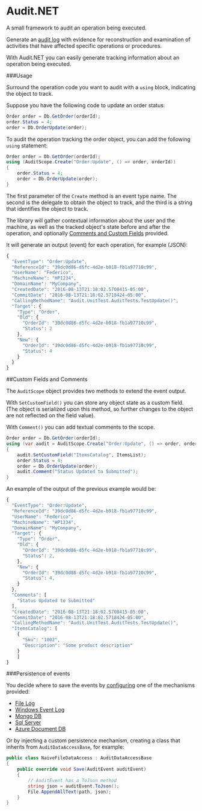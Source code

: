 # Audit.NET
A small framework to audit an operation being executed.

Generate an [audit log](https://en.wikipedia.org/wiki/Audit_trail) with evidence for reconstruction and examination of activities that have affected specific operations or procedures. 

With Audit.NET you can easily generate tracking information about an operation being executed.

###Usage

Surround the operation code you want to audit with a `using` block, indicating the object to track.

Suppose you have the following code to update an order status:

```c#
Order order = Db.GetOrder(orderId);
order.Status = 4;
order = Db.OrderUpdate(order);
```

To audit the operation tracking the order object, you can add the following `using` statement:
```c#
Order order = Db.GetOrder(orderId);
using (AuditScope.Create("Order:Update", () => order, orderId))
{
    order.Status = 4;
    order = Db.OrderUpdate(order);
}
```

The first parameter of the `Create` method is an event type name. The second is the delegate to obtain the object to track, and the third is a string that identifies the object to track.

The library will gather contextual information about the user and the machine, as well as the tracked object's state before and after the operation, and optionally [Comments and Custom Fields]() provided.

It will generate an output (event) for each operation, for example (JSON):

```javascript
{
  "EventType": "Order:Update",
  "ReferenceId": "39dc0d86-d5fc-4d2e-b918-fb1a97710c99",
  "UserName": "Federico",
  "MachineName": "HP1234",
  "DomainName": "MyCompany",
  "CreatedDate": "2016-08-13T21:18:02.5708415-05:00",
  "CommitDate": "2016-08-13T21:18:02.5718424-05:00",
  "CallingMethodName": "Audit.UnitTest.AuditTests.TestUpdate()",
  "Target": {
    "Type": "Order",
    "Old": {
      "OrderId": "39dc0d86-d5fc-4d2e-b918-fb1a97710c99",
      "Status": 2
    },
    "New": {
      "OrderId": "39dc0d86-d5fc-4d2e-b918-fb1a97710c99",
      "Status": 4
    }
  }
}
```

##Custom Fields and Comments

The `AuditScope` object provides two methods to extend the event output.

With `SetCustomField()` you can store any object state as a custom field. (The object is serialized upon this method, so further changes to the object are not reflected on the field value).

With `Comment()` you can add textual comments to the scope.

```c#
Order order = Db.GetOrder(orderId);
using (var audit = AuditScope.Create("Order:Update", () => order, orderId))
{
    audit.SetCustomField("ItemsCatalog", ItemsList);
    order.Status = 4;
    order = Db.OrderUpdate(order);
    audit.Comment("Status Updated to Submitted");
}
```
An example of the output of the previous example would be:

```javascript
{
  "EventType": "Order:Update",
  "ReferenceId": "39dc0d86-d5fc-4d2e-b918-fb1a97710c99",
  "UserName": "Federico",
  "MachineName": "HP1234",
  "DomainName": "MyCompany",
  "Target": {
    "Type": "Order",
    "Old": {
      "OrderId": "39dc0d86-d5fc-4d2e-b918-fb1a97710c99",
      "Status": 2,
    },
    "New": {
      "OrderId": "39dc0d86-d5fc-4d2e-b918-fb1a97710c99",
      "Status": 4,
    }
  },
  "Comments": [
    "Status Updated to Submitted"
  ],
  "CreatedDate": "2016-08-13T21:18:02.5708415-05:00",
  "CommitDate": "2016-08-13T21:18:02.5718424-05:00",
  "CallingMethodName": "Audit.UnitTest.AuditTests.TestUpdate()",
  "ItemsCatalog": [
    {
      "Sku": "1002",
      "Description": "Some product description"
    }
    ]
}
```


###Persistence of events

You decide where to save the events by [configuring]() one of the mechanisms provided:

- [File Log]()
- [Windows Event Log]()
- [Mongo DB]()
- [Sql Server]()
- [Azure Document DB]()

Or by injecting a custom persistence mechanism, creating a class that inherits from `AuditDataAccessBase`, for example:

```c#
public class NaiveFileDataAccess : AuditDataAccessBase
{
    public override void Save(AuditEvent auditEvent)
    {
        // AuditEvent has a ToJson method
        string json = auditEvent.ToJson();
        File.AppendAllText(path, json);
    }
}
```


